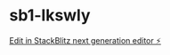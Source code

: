 # sb1-lkswly

[Edit in StackBlitz next generation editor ⚡️](https://stackblitz.com/~/github.com/knuckifyoubuc/sb1-lkswly)